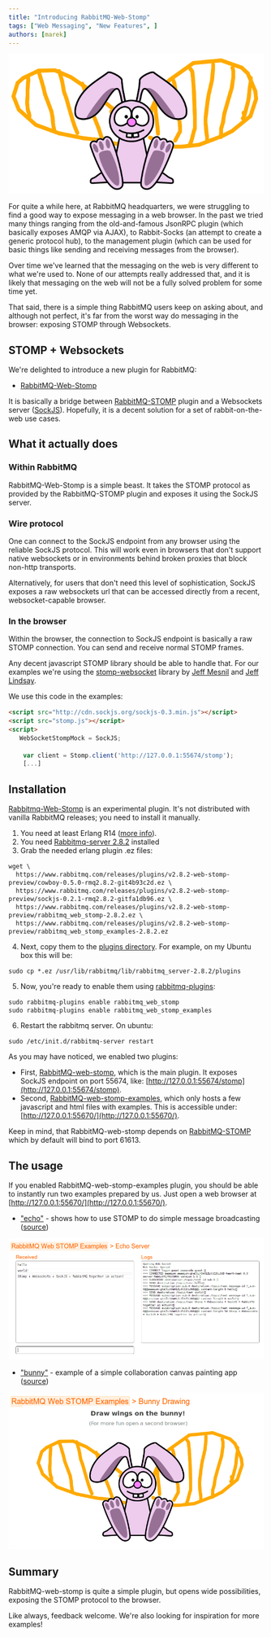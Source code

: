 ```yaml
---
title: "Introducing RabbitMQ-Web-Stomp"
tags: ["Web Messaging", "New Features", ]
authors: [marek]
---
```


![](web-stomp.png)

For quite a while here, at RabbitMQ headquarters, we were struggling to
find a good way to expose messaging in a web browser. In the past we tried many
things ranging from the old-and-famous JsonRPC plugin (which basically
exposes AMQP via AJAX), to Rabbit-Socks (an attempt to create a generic
protocol hub), to the management plugin (which can be used for basic
things like sending and receiving messages from the browser).

Over time we've learned that the messaging on the web is very different
to what we're used to. None of our attempts really addressed
that, and it is likely that messaging on the web will not be a fully
solved problem for some time yet.

That said, there is a simple thing RabbitMQ users keep on asking
about, and although not perfect, it's far from the worst way do messaging
in the browser: exposing STOMP through Websockets.

<!-- truncate -->

## STOMP + Websockets

We're delighted to introduce a new plugin for RabbitMQ:

* [RabbitMQ-Web-Stomp](https://github.com/rabbitmq/rabbitmq-web-stomp)

It is basically a bridge between [RabbitMQ-STOMP](https://github.com/rabbitmq/rabbitmq-stomp)
plugin and a Websockets server ([SockJS](http://sockjs.org)). Hopefully, it is a decent solution
for a set of rabbit-on-the-web use cases.

## What it actually does

### Within RabbitMQ 

RabbitMQ-Web-Stomp is a simple beast. It takes the STOMP
protocol as provided by the RabbitMQ-STOMP plugin and exposes it using
the SockJS server.

### Wire protocol

One can connect to the SockJS endpoint from any browser using the reliable
SockJS protocol. This will work even in browsers that don't support
native websockets or in environments behind broken proxies that block non-http
transports.

Alternatively, for users that don't need this level of sophistication,
SockJS exposes a raw websockets url that can be accessed directly from
a recent, websocket-capable browser.

### In the browser

Within the browser, the connection to SockJS endpoint is basically
a raw STOMP connection. You can send and receive normal STOMP frames.

Any decent javascript STOMP library should be able to handle that.
For our examples we're using the [stomp-websocket](https://github.com/jmesnil/stomp-websocket/) library by [Jeff Mesnil](https://github.com/jmesnil) and [Jeff Lindsay](https://github.com/progrium).

We use this code in the examples:

```html
<script src="http://cdn.sockjs.org/sockjs-0.3.min.js"></script>
<script src="stomp.js"></script>
<script>
   WebSocketStompMock = SockJS;

    var client = Stomp.client('http://127.0.0.1:55674/stomp');
    [...]

```

## Installation

[Rabbitmq-Web-Stomp](https://github.com/rabbitmq/rabbitmq-web-stomp) is an experimental plugin.
It's not distributed with vanilla RabbitMQ releases; you need to install it manually.

1. You need at least Erlang R14 ([more info](https://www.rabbitmq.com/which-erlang.html)).
2. You need [Rabbitmq-server 2.8.2](https://www.rabbitmq.com/download.html) installed
3. Grab the needed erlang plugin .ez files:

```shell
wget \
  https://www.rabbitmq.com/releases/plugins/v2.8.2-web-stomp-preview/cowboy-0.5.0-rmq2.8.2-git4b93c2d.ez \
  https://www.rabbitmq.com/releases/plugins/v2.8.2-web-stomp-preview/sockjs-0.2.1-rmq2.8.2-gitfa1db96.ez \
  https://www.rabbitmq.com/releases/plugins/v2.8.2-web-stomp-preview/rabbitmq_web_stomp-2.8.2.ez \
  https://www.rabbitmq.com/releases/plugins/v2.8.2-web-stomp-preview/rabbitmq_web_stomp_examples-2.8.2.ez
```

4. Next, copy them to the [plugins directory](https://www.rabbitmq.com/plugins.html#installing-plugins). For example, on my Ubuntu box this will be:

```shell
sudo cp *.ez /usr/lib/rabbitmq/lib/rabbitmq_server-2.8.2/plugins
```

5. Now, you're ready to enable them using [rabbitmq-plugins](https://www.rabbitmq.com/plugins.html):

```shell
sudo rabbitmq-plugins enable rabbitmq_web_stomp
sudo rabbitmq-plugins enable rabbitmq_web_stomp_examples
```

6. Restart the rabbitmq server. On ubuntu:

```shell
sudo /etc/init.d/rabbitmq-server restart
```

As you may have noticed, we enabled two plugins:

* First, [RabbitMQ-web-stomp](https://github.com/rabbitmq/rabbitmq-web-stomp), which is the main
plugin. It exposes SockJS endpoint on port 55674, like: [http://127.0.0.1:55674/stomp](http://127.0.0.1:55674/stomp).
* Second,
[RabbitMQ-web-stomp-examples](https://github.com/rabbitmq/rabbitmq-web-stomp-examples), which
only hosts a few javascript and html files with examples. This is accessible under:
[http://127.0.0.1:55670/](http://127.0.0.1:55670/).

Keep in mind, that RabbitMQ-web-stomp depends on [RabbitMQ-STOMP](https://www.rabbitmq.com/stomp.html) which by default will bind to port 61613.

## The usage

If you enabled RabbitMQ-web-stomp-examples plugin, you should be able
to instantly run two examples prepared by us. Just open a web
browser at [http://127.0.0.1:55670/](http://127.0.0.1:55670/).

* ["echo"](http://127.0.0.1:55670/web-stomp-examples/echo.html) - shows how to use STOMP to do
simple message broadcasting ([source](https://github.com/rabbitmq/rabbitmq-web-stomp-examples/blob/master/priv/echo.html))

![](web-stomp-echo.png)

* ["bunny"](http://127.0.0.1:55670/web-stomp-examples/bunny.html) - example of a simple
collaboration canvas painting app ([source](https://github.com/rabbitmq/rabbitmq-web-stomp-examples/blob/master/priv/bunny.html))

![](web-stomp-bunny1.png)

## Summary

RabbitMQ-web-stomp is quite a simple plugin, but opens wide possibilities,
exposing the STOMP protocol to the browser.

Like always, feedback welcome. We're also looking for inspiration for
more examples!
